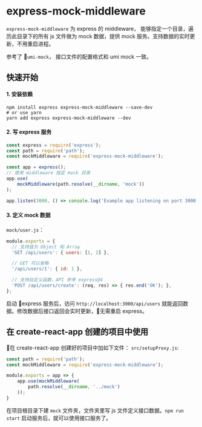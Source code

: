 # express-mock-middleware

`express-mock-middleware` 为 express 的 middleware， 能够指定一个目录，遍历此目录下的所有 js 文件做为 mock 数据，提供 mock 服务。支持数据的实时更新，不用重启进程。

参考了 `umi-mock`， 接口文件的配置格式和 umi mock 一致。

## 快速开始

#### 1. 安装依赖
```shell
npm install express express-mock-middleware --save-dev
# or use yarn
yarn add express express-mock-middleware --dev
```

#### 2. 写 express 服务
```js
const express = require('express');
const path = require('path');
const mockMiddleware = require('express-mock-middleware');

const app = express();
// 使用 middleware 指定 mock 目录
app.use(
    mockMiddleware(path.resolve(__dirname, 'mock'))
);

app.listen(3000, () => console.log('Example app listening on port 3000!'));
```

#### 3. 定义 mock 数据
`mock/user.js`：
```js
module.exports = {
  // 支持值为 Object 和 Array
  'GET /api/users': { users: [1, 2] },

  // GET 可以省略
  '/api/users/1': { id: 1 },

  // 支持自定义函数，API 参考 express@4
  'POST /api/users/create': (req, res) => { res.end('OK'); },
};
```

启动 express 服务后，访问 `http://localhost:3000/api/users` 就能返回数据。修改数据后接口返回会实时更新，无需重启 express。


## 在 create-react-app 创建的项目中使用
在 create-react-app 创建好的项目中加如下文件：
`src/setupProxy.js`: 
```js
const path = require('path');
const mockMiddleware = require('express-mock-middleware');

module.exports = app => {
    app.use(mockMiddleware(
        path.resolve(__dirname, '../mock')
    ));
}
```

在项目根目录下建 `mock` 文件夹，文件夹里写 js 文件定义接口数据。`npm run start` 启动服务后，就可以使用接口服务了。